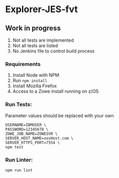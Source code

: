 # Explorer-JES-fvt

## Work in progress

1. Not all tests are implemented
2. Not all tests are listed
3. No Jenkins file to control build process

### Requirements

1. Install Node with NPM
2. Run `npm install`
3. Install Mozilla Firefox
4. Access to a Zowe install running on z/OS

### Run Tests:

Parameter values should be replaced with your own

```
USERNAME=IBMUSER \
PASSWORD=12345678 \
ZOWE_JOB_NAME=ZOWESVR \
SERVER_HOST_NAME=zosHost.com \
SERVER_HTTPS_PORT=7554 \
npm test
```

### Run Linter:
```
npm run lint
```